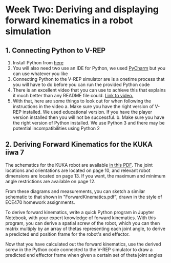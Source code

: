 # Week Two: Deriving and displaying forward kinematics in a robot simulation
## 1. Connecting Python to V-REP

1. Install Python from  [here](https://www.python.org/downloads/release/python-364/)
2. You will also need two use an IDE for Python, we used [PyCharm](https://www.jetbrains.com/pycharm/) but you can use whatever you like
3. Connecting Python to the V-REP simulator are is a onetime process that you will have to do before you can run the provided Python code
4. There is an excellent video that you can use to achieve this that explains it much better than any README file could. [Link to video.](https://www.youtube.com/watch?v=SQont-mTnfM)
5. With that, here are some things to look out for when following the instructions in the video
    a. Make sure you have the right version of V-REP installed. We used educational version. If you have the player version installed then you will not be successful.
    b. Make sure you have the right version of Python installed. We use Python 3 and there may be potential incompatibilities using Python 2  

## 2. Deriving Forward Kinematics for the KUKA iiwa 7
The schematics for the KUKA robot are available [in this PDF](https://www.kuka.com/-/media/kuka-downloads/imported/48ec812b1b2947898ac2598aff70abc0/spez_kr_15_sl_en.pdf).
The joint locations and orientations are located on page 10, and relevant robot dimensions are located on page 13. If you want, the maximum and minimum angle restrictions are available on page 12.

From these diagrams and measurements, you can sketch a similar schematic to that shown in "ForwardKinematics.pdf", drawn in the style of ECE470 homework assignments.

To derive forward kinematics, write a quick Python program in Jupyter Notebook, with your expert knowledge of forward kinematics. With this program, you can derive a spatial screw of the robot, which you can then matrix multiply by an array of thetas representing each joint angle, to derive a predicted end position frame for the robot's end effector.

Now that you have calculated out the forward kinematics, use the derived screw in the Python code connected to the V-REP simulator to draw a predicted end effector frame when given a certain set of theta joint angles
